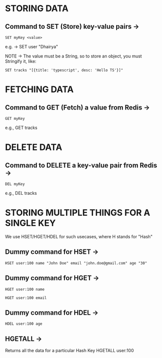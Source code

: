 # STORING DATA 

## Command to SET (Store) key-value pairs ->
    SET myKey <value>
e.g. -> SET user "Dhairya"

NOTE -> The value must be a String, so to store an object, you must Stringify it, like: 

    SET tracks "[{title: 'typescript', desc: 'Hello TS'}]"


# FETCHING DATA

## Command to GET (Fetch) a value from Redis -> 
    GET myKey
e.g., GET tracks


# DELETE DATA

## Command to DELETE a key-value pair from Redis ->
    DEL myKey
e.g., DEL tracks



# STORING MULTIPLE THINGS FOR A SINGLE KEY
We use HSET/HGET/HDEL for such usecases, where H stands for "Hash"

## Dummy command for HSET ->
    HSET user:100 name "John Doe" email "john.doe@gmail.com" age "30"

## Dummy command for HGET -> 
    HGET user:100 name

    HGET user:100 email

## Dummy command for HDEL ->
    HDEL user:100 age

## HGETALL ->
Returns all the data for a particular Hash Key
    HGETALL user:100




